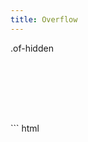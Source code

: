 ```yaml
---
title: Overflow
---
```



<div class="my-small of-hidden bc-dark" style="height: 8rem">
  <div class="bc-primary" style="width: 80%; height: 200%">
    <p class="c-light px-medium">.of-hidden</p>
  </div>
</div>
``` html
<div class="of-hidden">
  <div style="height: 200%"></div>
</div>
```

<div class="mt-medium mb-small of-auto bc-dark" style="height: 8rem">
  <div class="bc-primary" style="width: 80%; height: 200%">
    <p class="c-light px-medium">.of-auto</p>
  </div>
</div>
``` html
<div class="of-auto">
  <div style="height: 200%"></div>
</div>
```

<div class="mt-medium of-visible bc-dark" style="height: 8rem; margin-bottom: 9rem">
  <div class="bc-primary" style="width: 80%; height: 200%">
    <p class="c-light px-medium">.of-visible</p>
  </div>
</div>
``` html
<div class="of-visible">
  <div style="height: 200%"></div>
</div>
```